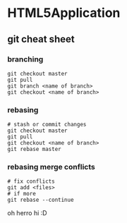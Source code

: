 # HTML5Application

## git cheat sheet

### branching
```
git checkout master
git pull
git branch <name of branch>
git checkout <name of branch>
```

### rebasing
```
# stash or commit changes
git checkout master
git pull
git checkout <name of branch>
git rebase master
```

### rebasing merge conflicts
```
# fix conflicts
git add <files>
# if more
git rebase --continue
```

oh herro
hi :D


